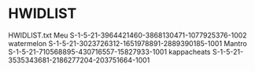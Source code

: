 # HWIDLIST
HWIDLIST.txt
Meu S-1-5-21-3964421460-3868130471-1077925376-1002
watermelon S-1-5-21-3023726312-1651978891-2889390185-1001
Mantro S-1-5-21-710568895-430716557-15827933-1001
kappacheats S-1-5-21-3535343681-2186277204-203751664-1001
